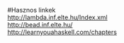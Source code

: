 #Hasznos linkek   
http://lambda.inf.elte.hu/Index.xml  
http://bead.inf.elte.hu/  
http://learnyouahaskell.com/chapters  


